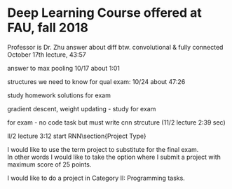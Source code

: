 # Deep Learning Course offered at FAU, fall 2018
Professor is Dr. Zhu
answer about diff btw. convolutional & fully connected October 17th lecture, 43:57

answer to max pooling 10/17 about 1:01

structures we need to know for qual exam: 10/24 about 47:26

study homework solutions for exam

gradient descent, weight updating - study for exam

for exam - no code task but must write cnn strcuture (11/2 lecture 2:39 sec)

ll/2 lecture 3:12 start RNN\section{Project Type}

I would like to use the term project to substitute for the final exam.  
In other words I  would like to take the option where I submit a project
with maximum score of 25 points.

I would like to do a project in Category II: Programming tasks.


